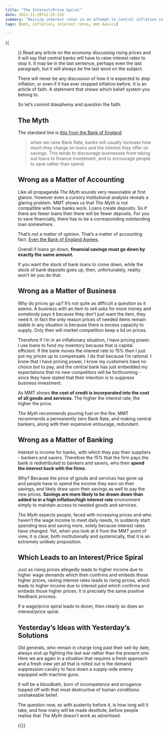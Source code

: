 ```yaml
---
title: "The Interest/Price Spiral"
date: 2021-12-28T12:32:13Z
summary: "Raising interest rates in an attempt to control inflation is a myth that could, instead, lead to a price spiral"
tags: [mmt, inflation, interest rates, mmt-basics]

---
```


{{<figure src="spiral.jpg" alt="Spiral Staircase">}}
Read any article on the economy discussing rising prices and it will say that central banks will have to raise interest rates to stop it. It may be in the last sentence, perhaps even the last paragraph, but it will always be the last word on the subject. 

There will never be any discussion of how it is expected to stop inflation, or even if it has ever stopped inflation before. It is an article of faith. A statement that shows which belief system you belong to.

So let’s commit blasphemy and question the faith.
## The Myth
The standard line is [this from the Bank of England](https://www.bankofengland.co.uk/faq/inflation-and-interest-rates)
> when we raise Bank Rate, banks will usually increase how much they charge on loans and the interest they offer on savings. This tends to discourage businesses from taking out loans to finance investment, and to encourage people to save rather than spend.
## Wrong as a Matter of Accounting
Like all propaganda *The Myth* sounds very reasonable at first glance. However even a cursory institutional analysis reveals a glaring problem. MMT shows us that *The Myth* is not compatible with how banks work. Loans create deposits. So if there are fewer loans then there will be fewer deposits. For you to save financially, there has to be a corresponding outstanding loan somewhere.

That’s not a matter of opinion. That’s a matter of accounting fact. [Even the Bank of England Agrees](https://www.bankofengland.co.uk/-/media/boe/files/quarterly-bulletin/2014/money-creation-in-the-modern-economy).

Overall if loans go down, **financial savings must go down by exactly the same amount.**

If you want the stock of bank loans to come down, while the stock of bank deposits goes up, then, unfortunately, reality won’t let you do that.
## Wrong as a Matter of Business
Why do prices go up? It’s not quite as difficult a question as it seems. A business with an item to sell asks for more money and somebody pays it because they don’t just want the item, they need it. In fact the only reason prices of needed items remain stable in any situation is because there is excess capacity to supply. Only then will market competition keep a lid on prices.

Therefore if I’m in an inflationary situation, I have pricing power. I use loans to fund my inventory because that is capital efficient. If the bank moves the interest rate to 15% then I just put my prices up to compensate. I do that because I’m rational. I know that I have pricing power, I know my customers have no choice but to pay, and the central bank has just embedded my expectations that no new competitors will be forthcoming - since they have stated that their intention is to suppress business investment.

As MMT shows **the cost of credit is incorporated into the cost of all goods and services**. The higher the interest rate, the higher the price.

*The Myth* recommends pouring fuel on the fire. MMT recommends a permanently zero Bank Rate, and making central bankers, along with their expensive entourage, redundant.
## Wrong as a Matter of Banking
Interest is income for banks, with which they pay their suppliers - bankers and savers. Therefore the 15% that the firm pays the bank is redistributed to bankers and savers, who then **spend the interest back with the firms**. 

Why? Because the price of goods and services has gone up and people have to spend the income they earn on their savings, and likely draw upon their savings as well to pay the new prices. **Savings are more likely to be drawn down than added to in a high inflation/high interest rate** environment simply to maintain access to needed goods and services.

*The Myth* expects people, faced with increasing prices and who haven’t the wage income to meet daily needs, to suddenly start spending less and saving more, solely because interest rates have changed. Yet, when you look at it from the MMT point of view, it is clear, both institutionally and systemically, that it is an extremely unlikely proposition.
## Which Leads to an Interest/Price Spiral
Just as rising prices allegedly leads to higher income due to higher wage demands which then confirms and embeds those higher prices, raising interest rates leads to rising prices, which leads to higher income due to interest paid which confirms and embeds those higher prices. It is precisely the same positive feedback process.

If a wage/price spiral leads to doom, then clearly so does an interest/price spiral.
## Yesterday’s Ideas with Yesterday’s Solutions
Old generals, who remain in charge long past their sell-by date, always end up fighting the last war rather than the present one. Here we are again in a situation that requires a fresh approach and a fresh view yet all that is rolled out is the demand suppression cavalry to face down a supply-side enemy equipped with machine guns.

It will be a bloodbath, born of incompetence and arrogance topped off with that most destructive of human conditions: unshakeable belief.

The question now, as with austerity before it, is how long will it take, and how many will be made destitute, before people realise that *The Myth* doesn’t work as advertised.

{{<joindiscord>}}
